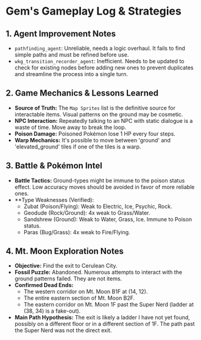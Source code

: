 # Gem's Gameplay Log & Strategies

## 1. Agent Improvement Notes
*   `pathfinding_agent`: Unreliable, needs a logic overhaul. It fails to find simple paths and must be refined before use.
*   `wkg_transition_recorder_agent`: Inefficient. Needs to be updated to check for existing nodes before adding new ones to prevent duplicates and streamline the process into a single turn.

## 2. Game Mechanics & Lessons Learned
*   **Source of Truth:** The `Map Sprites` list is the definitive source for interactable items. Visual patterns on the ground may be cosmetic.
*   **NPC Interaction:** Repeatedly talking to an NPC with static dialogue is a waste of time. Move away to break the loop.
*   **Poison Damage:** Poisoned Pokémon lose 1 HP every four steps.
*   **Warp Mechanics:** It's possible to move between 'ground' and 'elevated_ground' tiles if one of the tiles is a warp.

## 3. Battle & Pokémon Intel
*   **Battle Tactics:** Ground-types might be immune to the poison status effect. Low accuracy moves should be avoided in favor of more reliable ones.
*   **Type Weaknesses (Verified):
    *   Zubat (Poison/Flying): Weak to Electric, Ice, Psychic, Rock.
    *   Geodude (Rock/Ground): 4x weak to Grass/Water.
    *   Sandshrew (Ground): Weak to Water, Grass, Ice. Immune to Poison status.
    *   Paras (Bug/Grass): 4x weak to Fire/Flying.

## 4. Mt. Moon Exploration Notes
*   **Objective:** Find the exit to Cerulean City.
*   **Fossil Puzzle:** Abandoned. Numerous attempts to interact with the ground patterns failed. They are not items.
*   **Confirmed Dead Ends:**
    *   The western corridor on Mt. Moon B1F at (14, 12).
    *   The entire eastern section of Mt. Moon B2F.
    *   The eastern corridor on Mt. Moon 1F past the Super Nerd (ladder at (38, 34) is a fake-out).
*   **Main Path Hypothesis:** The exit is likely a ladder I have not yet found, possibly on a different floor or in a different section of 1F. The path past the Super Nerd was not the direct exit.